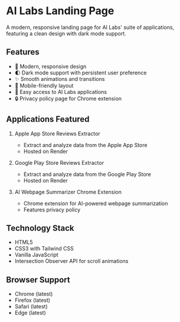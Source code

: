 # AI Labs Landing Page

A modern, responsive landing page for AI Labs' suite of applications, featuring a clean design with dark mode support.

## Features

- 🎨 Modern, responsive design
- 🌓 Dark mode support with persistent user preference
- ✨ Smooth animations and transitions
- 📱 Mobile-friendly layout
- 🎯 Easy access to AI Labs applications
- 🔒 Privacy policy page for Chrome extension

## Applications Featured

1. Apple App Store Reviews Extractor
   - Extract and analyze data from the Apple App Store
   - Hosted on Render

2. Google Play Store Reviews Extractor
   - Extract and analyze data from the Google Play Store
   - Hosted on Render

3. AI Webpage Summarizer Chrome Extension
   - Chrome extension for AI-powered webpage summarization
   - Features privacy policy

## Technology Stack

- HTML5
- CSS3 with Tailwind CSS
- Vanilla JavaScript
- Intersection Observer API for scroll animations

## Browser Support

- Chrome (latest)
- Firefox (latest)
- Safari (latest)
- Edge (latest)
